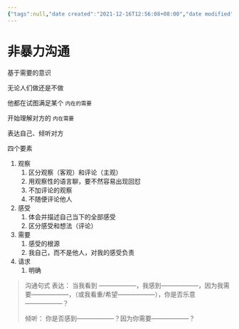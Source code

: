 ```yaml
---
{"tags":null,"date created":"2021-12-16T12:56:08+08:00","date modified":"2024-03-08T16:39:48+08:00","dg-publish":true,"view-date":"2024-03-08","view-count":1,"permalink":"/card/非暴力沟通/","dgPassFrontmatter":true,"noteIcon":"2","created":"2021-12-16T12:56:08+08:00","updated":"2024-03-08T16:39:48+08:00"}
---
```



# 非暴力沟通

基于需要的意识

无论人们做还是不做

他都在试图满足某个 `内在的需要` 

开始理解对方的 `内在需要`

表达自己、倾听对方

四个要素
1. 观察
	1. 区分观察（客观）和评论（主观）
	2. 用观察性的语言聊，要不然容易出现回怼
	3. 不加评论的观察
	4. 不随便评论他人
2. 感受
	1. 体会并描述自己当下的全部感受
	2. 区分感受和想法（评论）
3. 需要
	1. 感受的根源
	2. 我自己，而不是他人，对我的感受负责
4. 请求
	1. 明确


> 沟通句式
> 表达：
> 当我看到 ——————，我感到——————，因为我需要——————，（或我看重/希望——————），你是否乐意——————？ 
> 
> 倾听：
> 你是否感到——————？因为你需要——————？